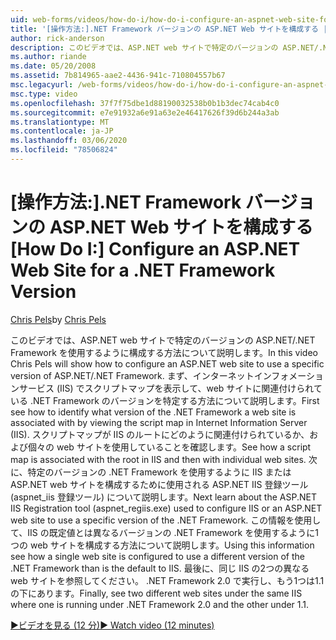 ```yaml
---
uid: web-forms/videos/how-do-i/how-do-i-configure-an-aspnet-web-site-for-a-net-framework-version
title: '[操作方法:].NET Framework バージョンの ASP.NET Web サイトを構成する |Microsoft Docs'
author: rick-anderson
description: このビデオでは、ASP.NET web サイトで特定のバージョンの ASP.NET/.NET Framework を使用するように構成する方法について説明します。 まず、何を識別するかを説明します。
ms.author: riande
ms.date: 05/20/2008
ms.assetid: 7b814965-aae2-4436-941c-710804557b67
msc.legacyurl: /web-forms/videos/how-do-i/how-do-i-configure-an-aspnet-web-site-for-a-net-framework-version
msc.type: video
ms.openlocfilehash: 37f7f75dbe1d88190032538b0b1b3dec74cab4c0
ms.sourcegitcommit: e7e91932a6e91a63e2e46417626f39d6b244a3ab
ms.translationtype: MT
ms.contentlocale: ja-JP
ms.lasthandoff: 03/06/2020
ms.locfileid: "78506824"
---
```

# <a name="how-do-i-configure-an-aspnet-web-site-for-a-net-framework-version"></a><span data-ttu-id="46814-104">[操作方法:].NET Framework バージョンの ASP.NET Web サイトを構成する</span><span class="sxs-lookup"><span data-stu-id="46814-104">[How Do I:] Configure an ASP.NET Web Site for a .NET Framework Version</span></span>

<span data-ttu-id="46814-105">[Chris Pels](https://twitter.com/chrispels)</span><span class="sxs-lookup"><span data-stu-id="46814-105">by [Chris Pels](https://twitter.com/chrispels)</span></span>

<span data-ttu-id="46814-106">このビデオでは、ASP.NET web サイトで特定のバージョンの ASP.NET/.NET Framework を使用するように構成する方法について説明します。</span><span class="sxs-lookup"><span data-stu-id="46814-106">In this video Chris Pels will show how to configure an ASP.NET web site to use a specific version of ASP.NET/.NET Framework.</span></span> <span data-ttu-id="46814-107">まず、インターネットインフォメーションサービス (IIS) でスクリプトマップを表示して、web サイトに関連付けられている .NET Framework のバージョンを特定する方法について説明します。</span><span class="sxs-lookup"><span data-stu-id="46814-107">First see how to identify what version of the .NET Framework a web site is associated with by viewing the script map in Internet Information Server (IIS).</span></span> <span data-ttu-id="46814-108">スクリプトマップが IIS のルートにどのように関連付けられているか、および個々の web サイトを使用していることを確認します。</span><span class="sxs-lookup"><span data-stu-id="46814-108">See how a script map is associated with the root in IIS and then with individual web sites.</span></span> <span data-ttu-id="46814-109">次に、特定のバージョンの .NET Framework を使用するように IIS または ASP.NET web サイトを構成するために使用される ASP.NET IIS 登録ツール (aspnet\_iis 登録ツール) について説明します。</span><span class="sxs-lookup"><span data-stu-id="46814-109">Next learn about the ASP.NET IIS Registration tool (aspnet\_regiis.exe) used to configure IIS or an ASP.NET web site to use a specific version of the .NET Framework.</span></span> <span data-ttu-id="46814-110">この情報を使用して、IIS の既定値とは異なるバージョンの .NET Framework を使用するように1つの web サイトを構成する方法について説明します。</span><span class="sxs-lookup"><span data-stu-id="46814-110">Using this information see how a single web site is configured to use a different version of the .NET Framework than is the default to IIS.</span></span> <span data-ttu-id="46814-111">最後に、同じ IIS の2つの異なる web サイトを参照してください。 .NET Framework 2.0 で実行し、もう1つは1.1 の下にあります。</span><span class="sxs-lookup"><span data-stu-id="46814-111">Finally, see two different web sites under the same IIS where one is running under .NET Framework 2.0 and the other under 1.1.</span></span>

[<span data-ttu-id="46814-112">&#9654;ビデオを見る (12 分)</span><span class="sxs-lookup"><span data-stu-id="46814-112">&#9654; Watch video (12 minutes)</span></span>](https://channel9.msdn.com/Blogs/ASP-NET-Site-Videos/how-do-i-configure-an-aspnet-web-site-for-a-net-framework-version)
